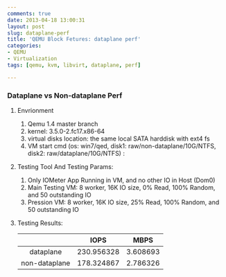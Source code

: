 ```yaml
---
comments: true
date: 2013-04-18 13:00:31
layout: post
slug: dataplane-perf
title: 'QEMU Block Fetures: dataplane perf'
categories:
- QEMU
- Virtualization
tags: [qemu, kvm, libvirt, dataplane, perf]

---
```


### Dataplane vs Non-dataplane Perf

1. Envrionment
    1. Qemu 1.4 master branch
    2. kernel: 3.5.0-2.fc17.x86-64
    3. virtual disks location: the same local SATA harddisk with ext4 fs
    4. VM start cmd (os: win7/qed, disk1: raw/non-dataplane/10G/NTFS, disk2: raw/dataplane/10G/NTFS) :
2. Testing Tool And Testing Params:
    1. Only IOMeter App Running in VM, and no other IO in Host (Dom0)
    2. Main Testing VM: 8 worker, 16K IO size, 0% Read,  100% Random,  and 50 outstanding IO 
    3. Pression VM: 8 worker, 16K IO size, 25% Read, 100% Random,  and 50 outstanding IO
3. Testing Results:

    |                | IOPS | MBPS  |
    |   :------:     | :------: | :-----:   |
    |dataplane       |  230.956328  |   3.608693  |
    |non-dataplane   |  178.324867  |   2.786326  |
